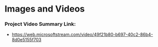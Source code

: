 # Images and Videos

### Project Video Summary Link: 
* https://web.microsoftstream.com/video/49f21b80-b697-40c2-86b4-8d0e5155f703


